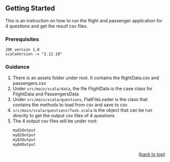 <!-- GETTING STARTED -->
## Getting Started

This is an instruction on how to run the flight and passenger application for 4 questions and get the result csv files.

### Prerequisites
```
JDK version 1.8
scalaVersion := "2.12.10"
```

### Guidance

1. There is an assets folder under root. It contains the flightData.csv and passengers.csv
2. Under `src/main/scala/data`, the file FlightData is the case class for FlightData and PassengersData
3. Under `src/main/scala/questions`, FlatFileLoader is the class that contains the methods to load from csv and save to csv
4. ```src/main/scala/questions/Task.scala``` is the object that can be run directly to get the output csv files of 4 questions
5. The 4 output csv files will be under root:
   ```sh
   myQ1Output
   myQ2Output
   myQ3Output
   myQ4Output
   ```

<p align="right">(<a href="#readme-top">back to top</a>)</p>
